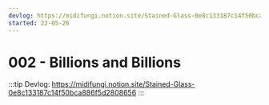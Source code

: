 ```yaml
---
devlog: https://midifungi.notion.site/Stained-Glass-0e8c133187c14f50bca886f5d2808656
started: 22-05-26
---
```


# 002 - Billions and Billions

:::tip Devlog: <a href="https://midifungi.notion.site/Stained-Glass-0e8c133187c14f50bca886f5d2808656" target="_blank">https://midifungi.notion.site/Stained-Glass-0e8c133187c14f50bca886f5d2808656</a>
:::

<Midifungi :layers="['@midifungi/002/glass', '@midifungi/002/watercanvas']" />
